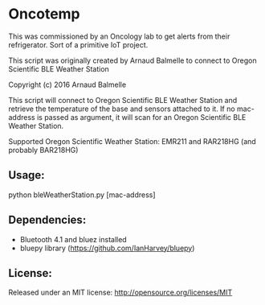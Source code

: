 # Oncotemp

This was commissioned by an Oncology lab to get alerts from their refrigerator. Sort of a primitive IoT project.

This script was originally created by Arnaud Balmelle to connect to Oregon Scientific BLE Weather Station

Copyright (c) 2016 Arnaud Balmelle

This script will connect to Oregon Scientific BLE Weather Station and retrieve the temperature of the base and sensors attached to it.
If no mac-address is passed as argument, it will scan for an Oregon Scientific BLE Weather Station.

Supported Oregon Scientific Weather Station: EMR211 and RAR218HG (and probably BAR218HG)

## Usage: 
python bleWeatherStation.py [mac-address]

## Dependencies:
- Bluetooth 4.1 and bluez installed
- bluepy library (https://github.com/IanHarvey/bluepy)

## License: 
Released under an MIT license: http://opensource.org/licenses/MIT
